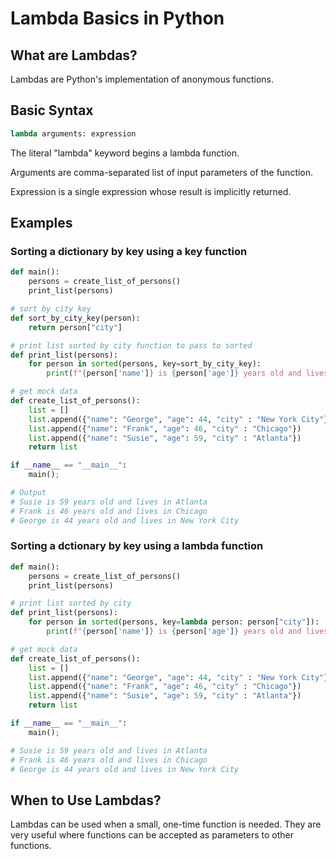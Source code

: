 # Lambda Basics in Python

## What are Lambdas?

Lambdas are Python's implementation of anonymous functions.

## Basic Syntax

```Python
lambda arguments: expression
```

The literal "lambda" keyword begins a lambda function.

Arguments are comma-separated list of input parameters of the function.

Expression is a single expression whose result is implicitly returned.

## Examples

### Sorting a dictionary by key using a key function

```Python
def main():
    persons = create_list_of_persons()
    print_list(persons)

# sort by city key
def sort_by_city_key(person):
    return person["city"]

# print list sorted by city function to pass to sorted
def print_list(persons):
    for person in sorted(persons, key=sort_by_city_key):
        print(f"{person['name']} is {person['age']} years old and lives in {person['city']}  ")

# get mock data
def create_list_of_persons():
    list = []
    list.append({"name": "George", "age": 44, "city" : "New York City"})
    list.append({"name": "Frank", "age": 46, "city" : "Chicago"})
    list.append({"name": "Susie", "age": 59, "city" : "Atlanta"})
    return list

if __name__ == "__main__":
    main();

# Output
# Susie is 59 years old and lives in Atlanta  
# Frank is 46 years old and lives in Chicago  
# George is 44 years old and lives in New York City    
```

### Sorting a dctionary by key using a lambda function

```Python
def main():
    persons = create_list_of_persons()
    print_list(persons)

# print list sorted by city
def print_list(persons):
    for person in sorted(persons, key=lambda person: person["city"]):
        print(f"{person['name']} is {person['age']} years old and lives in {person['city']}  ")

# get mock data
def create_list_of_persons():
    list = []
    list.append({"name": "George", "age": 44, "city" : "New York City"})
    list.append({"name": "Frank", "age": 46, "city" : "Chicago"})
    list.append({"name": "Susie", "age": 59, "city" : "Atlanta"})
    return list

if __name__ == "__main__":
    main();

# Susie is 59 years old and lives in Atlanta  
# Frank is 46 years old and lives in Chicago  
# George is 44 years old and lives in New York City    
```

## When to Use Lambdas?

Lambdas can be used when a small, one-time function is needed.  They are very useful where functions can be accepted as parameters to other functions.
